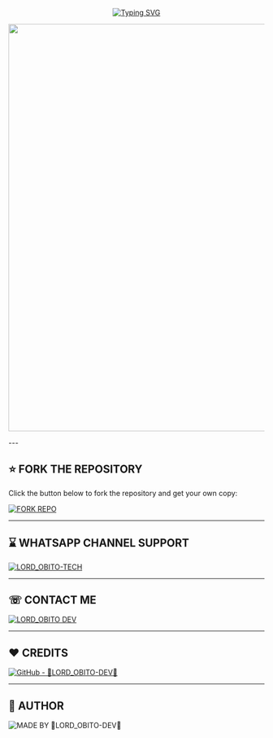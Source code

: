 <p align="center">
  <a href="https://git.io/typing-svg">
    <img src="https://readme-typing-svg.demolab.com?font=Black+Ops+One&size=80&pause=1000&color=8A2BE2&center=true&vCenter=true&width=1000&height=200&lines=LORD_OBITO+XMD+V2;VERSION+2.0.0;BY+LORD+OBITO+TECH" alt="Typing SVG" />
  </a>
</p>

<p align="center">
  <img src="https://files.catbox.moe/d7fqrl.jpg" width="800"/>
</p>
---

## ⭐ FORK THE REPOSITORY

Click the button below to fork the repository and get your own copy:

[![FORK REPO](https://img.shields.io/badge/FORK%20REPO-Click%20Here-007ACC?style=for-the-badge&logo=github)](https://github.com/LORD-OBITO-DEV/LORD_OBITO-XMD-V2/fork)

---

## ⌛ WHATSAPP CHANNEL SUPPORT 

[![LORD_OBITO-TECH](https://img.shields.io/badge/JOIN%20MY-WHATSAPP%20CHANNEL-25D366?style=for-the-badge&logo=whatsapp)](https://whatsapp.com/channel/0029Vb65HSyHwXbEQbQjQV26)

---

## ☏︎ CONTACT ME 

[![LORD_OBITO DEV](https://img.shields.io/badge/CONTACT%20ME-WHATSAPP%20NUMBER-25D366?style=for-the-badge&logo=whatsapp)](https://Wa.me/2250712668494)

---

## ❤️ CREDITS
[![GitHub - 👑LORD_OBITO-DEV👑](https://img.shields.io/badge/GitHub-👑LORD--OBITO--DEV👑-181717?style=for-the-badge&logo=github)](https://github.com/LORD-OBITO-DEV)

---
## 👑 AUTHOR

![MADE BY 👑LORD_OBITO-DEV👑](https://img.shields.io/badge/MADE%20BY-👑LORD_OBITO%20DEV👑-blueviolet?style=for-the-badge&logo=markdown)
